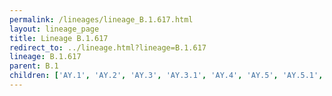 ```yaml
---
permalink: /lineages/lineage_B.1.617.html
layout: lineage_page
title: Lineage B.1.617
redirect_to: ../lineage.html?lineage=B.1.617
lineage: B.1.617
parent: B.1
children: ['AY.1', 'AY.2', 'AY.3', 'AY.3.1', 'AY.4', 'AY.5', 'AY.5.1', 'AY.5.2', 'AY.6', 'AY.7', 'AY.7.1', 'AY.7.2', 'AY.8', 'AY.9', 'AY.10', 'AY.11', 'AY.12', 'AY.13', 'AY.14', 'AY.15', 'AY.16', 'AY.17', 'AY.18', 'AY.19', 'AY.20', 'AY.21', 'AY.22', 'B.1.617', 'B.1.617.1', 'B.1.617.2', 'B.1.617.3']
---
```

